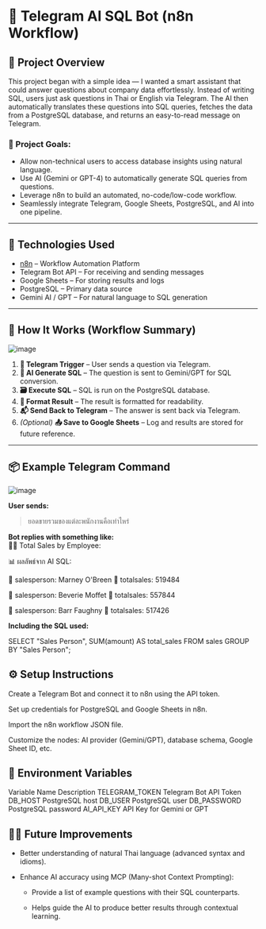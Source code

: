 # 🧠 Telegram AI SQL Bot (n8n Workflow)

## 🚀 Project Overview

This project began with a simple idea — I wanted a smart assistant that could answer questions about company data effortlessly. Instead of writing SQL, users just ask questions in Thai or English via Telegram. The AI then automatically translates these questions into SQL queries, fetches the data from a PostgreSQL database, and returns an easy-to-read message on Telegram.

### 🎯 Project Goals:
- Allow non-technical users to access database insights using natural language.
- Use AI (Gemini or GPT-4) to automatically generate SQL queries from questions.
- Leverage n8n to build an automated, no-code/low-code workflow.
- Seamlessly integrate Telegram, Google Sheets, PostgreSQL, and AI into one pipeline.

---

## 🔧 Technologies Used

- [n8n](https://n8n.io) – Workflow Automation Platform  
- Telegram Bot API – For receiving and sending messages  
- Google Sheets – For storing results and logs  
- PostgreSQL – Primary data source  
- Gemini AI / GPT – For natural language to SQL generation

---

## 🧩 How It Works (Workflow Summary)
![image](https://github.com/user-attachments/assets/444f9177-0755-495d-bfb2-082d29665489)


1. **📩 Telegram Trigger** – User sends a question via Telegram.
2. **🧠 AI Generate SQL** – The question is sent to Gemini/GPT for SQL conversion.
3. **🗃️ Execute SQL** – SQL is run on the PostgreSQL database.
4. **📝 Format Result** – The result is formatted for readability.
5. **📬 Send Back to Telegram** – The answer is sent back via Telegram.
6. *(Optional)* **📤 Save to Google Sheets** – Log and results are stored for future reference.

---

## 📦 Example Telegram Command

![image](https://github.com/user-attachments/assets/49493a72-eb5b-4d24-a7c5-b76ad283f48b)


**User sends:**  
> ยอดขายรวมของแต่ละพนักงานคือเท่าไหร่

**Bot replies with something like:**  
👩‍💼 Total Sales by Employee:

📊 ผลลัพธ์จาก AI SQL:

🔹 salesperson: Marney O'Breen
🔹 totalsales: 519484

🔹 salesperson: Beverie Moffet
🔹 totalsales: 557844

🔹 salesperson: Barr Faughny
🔹 totalsales: 517426

**Including the SQL used:**

SELECT "Sales Person", SUM(amount) AS total_sales
FROM sales
GROUP BY "Sales Person"; 
 
## ⚙️ Setup Instructions
Create a Telegram Bot and connect it to n8n using the API token.

Set up credentials for PostgreSQL and Google Sheets in n8n.

Import the n8n workflow JSON file.

Customize the nodes: AI provider (Gemini/GPT), database schema, Google Sheet ID, etc.

## 🔐 Environment Variables
Variable Name	Description
TELEGRAM_TOKEN	Telegram Bot API Token
DB_HOST	PostgreSQL host
DB_USER	PostgreSQL user
DB_PASSWORD	PostgreSQL password
AI_API_KEY	API Key for Gemini or GPT

## 🙋‍♀️ Future Improvements
- Better understanding of natural Thai language (advanced syntax and idioms).

- Enhance AI accuracy using MCP (Many-shot Context Prompting):

  - Provide a list of example questions with their SQL counterparts.

  - Helps guide the AI to produce better results through contextual learning.
